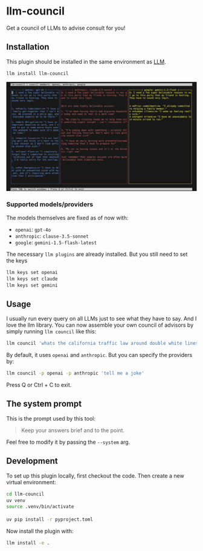 # llm-council

Get a council of LLMs to advise consult for you!

## Installation

This plugin should be installed in the same environment as [LLM](https://llm.datasette.io/).
```bash
llm install llm-council
```

![council](https://raw.githubusercontent.com/nuwandavek/llm-council/refs/heads/master/assets/council2.png)

### Supported models/providers
The models themselves are fixed as of now with:
- `openai`: `gpt-4o`
- `anthropic`: `clause-3.5-sonnet`
- `google`: `gemini-1.5-flash-latest`

The necessary `llm plugins` are already installed. But you still need to set the keys
```bash
llm keys set openai
llm keys set claude
llm keys set gemini
```

## Usage

I usually run every query on all LLMs just to see what they have to say. And I love the llm library. You can now assemble your own council of advisors by simply running `llm council` like this:

```bash
llm council 'whats the california traffic law around double white lines?'
```

By default, it uses `openai` and `anthropic`. But you can specify the providers by:

```bash
llm council -p openai -p anthropic 'tell me a joke'
```
Press Q or Ctrl + C to exit.

## The system prompt

This is the prompt used by this tool:

> Keep your answers brief and to the point.

Feel free to modify it by passing the `--system` arg.

## Development

To set up this plugin locally, first checkout the code. Then create a new virtual environment:
```bash
cd llm-council
uv venv
source .venv/bin/activate

uv pip install -r pyproject.toml
```
Now install the plugin with:
```bash
llm install -e .
```
